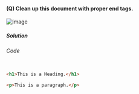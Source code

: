 #### (Q) Clean up this document with proper end tags.

![image](https://github.com/gurjeetsinghvirdee/W3Schools-Frontend-Development-Exercises/assets/73753957/23b0ef7c-55a5-448a-a991-a48b3ad4f81a)

<h5>Solution</h5>

###### Code

```HTML

<h1>This is a Heading.</h1>

<p>This is a paragraph.</p>

```
